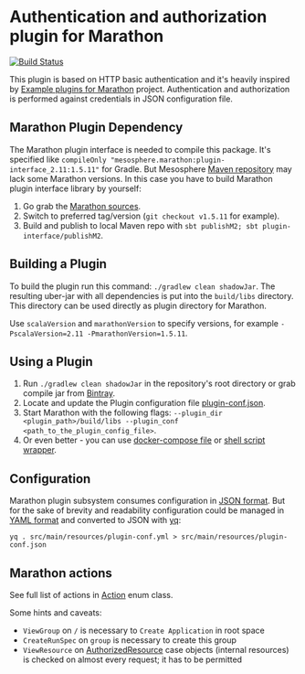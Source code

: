 # Authentication and authorization plugin for Marathon

[![Build Status](https://travis-ci.com/dddpaul/marathon-plugins.svg?branch=master)](https://travis-ci.com/dddpaul/marathon-plugins)

This plugin is based on HTTP basic authentication and it's heavily inspired by [Example plugins for Marathon](https://github.com/mesosphere/marathon-example-plugins) project. Authentication and authorization is performed against credentials in JSON configuration file.

## Marathon Plugin Dependency

The Marathon plugin interface is needed to compile this package.
It's specified like  `compileOnly "mesosphere.marathon:plugin-interface_2.11:1.5.11"` for Gradle.
But Mesosphere [Maven repository](http://downloads.mesosphere.io/maven) may lack some Marathon versions.
In this case you have to build Marathon plugin interface library by yourself:

1. Go grab the [Marathon sources](https://github.com/mesosphere/marathon).
2. Switch to preferred tag/version (`git checkout v1.5.11` for example).
3. Build and publish to local Maven repo with `sbt publishM2; sbt plugin-interface/publishM2`.

## Building a Plugin

To build the plugin run this command: `./gradlew clean shadowJar`.
The resulting uber-jar with all dependencies is put into the `build/libs` directory.
This directory can be used directly as plugin directory for Marathon.

Use `scalaVersion` and `marathonVersion` to specify versions, for example `-PscalaVersion=2.11 -PmarathonVersion=1.5.11`.

## Using a Plugin

1. Run `./gradlew clean shadowJar` in the repository's root directory or grab compile jar from [Bintray](https://dl.bintray.com/dddpaul/maven/com/github/dddpaul/marathon/marathon-plugins-auth/).
2. Locate and update the Plugin configuration file [plugin-conf.json](src/main/resources/plugin-conf.json).
3. Start Marathon with the following flags: `--plugin_dir <plugin_path>/build/libs --plugin_conf <path_to_the_plugin_config_file>`.
4. Or even better - you can use [docker-compose file](src/test/resources/docker-compose.yml) or [shell script wrapper](docker-compose.sh).

## Configuration

Marathon plugin subsystem consumes configuration in [JSON format](src/main/resources/plugin-conf.json). But for the sake of brevity and readability configuration could be managed in [YAML format](src/main/resources/plugin-conf.yml) and converted to JSON with [yq](https://github.com/kislyuk/yq):

```
yq . src/main/resources/plugin-conf.yml > src/main/resources/plugin-conf.json
```

## Marathon actions

See full list of actions in [Action](src/main/java/com/github/dddpaul/marathon/plugin/auth/entities/Action.java) enum class.

Some hints and caveats:

* `ViewGroup` on `/` is necessary to `Create Application` in root space
* `CreateRunSpec` on `group` is necessary to create this group
* `ViewResource` on [AuthorizedResource](https://github.com/mesosphere/marathon/blob/master/plugin-interface/src/main/scala/mesosphere/marathon/plugin/auth/AuthorizedResource.scala) case objects (internal resources) is checked on almost every request; it has to be permitted
